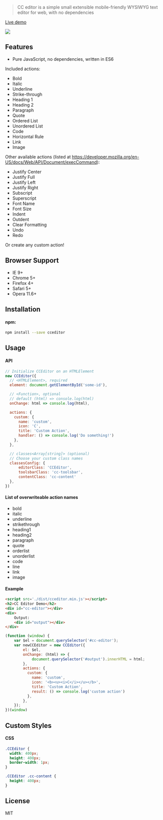 


> CC editor is a simple small extensible mobile-friendly WYSIWYG text editor for web, with no dependencies

[Live demo](https://zhangcheng-zh.github.io/CC-Editor/demo.html)

![](https://raw.githubusercontent.com/ZhangCheng-zh/CC-Editor/master/demo.gif)

## Features

* Pure JavaScript, no dependencies, written in ES6

Included actions:
- Bold
- Italic
- Underline
- Strike-through
- Heading 1
- Heading 2
- Paragraph
- Quote
- Ordered List
- Unordered List
- Code
- Horizontal Rule
- Link
- Image

Other available actions (listed at https://developer.mozilla.org/en-US/docs/Web/API/Document/execCommand):
- Justify Center
- Justify Full
- Justify Left
- Justify Right
- Subscript
- Superscript
- Font Name
- Font Size
- Indent
- Outdent
- Clear Formatting
- Undo
- Redo

Or create any custom action!

## Browser Support

* IE 9+
* Chrome 5+
* Firefox 4+
* Safari 5+
* Opera 11.6+

## Installation

#### npm:

```bash
npm install --save cceditor
```

## Usage

#### API

```js
// Initialize CCEditor on an HTMLElement
new CCEditor({
  // <HTMLElement>, required
  element: document.getElementById('some-id'),

  // <Function>, optional 
  // default (html) => console.log(html)
  onChange: html => console.log(html),

  actions: {
    custom: {
      name: 'custom',
      icon: 'C',
      title: 'Custom Action',
      handler: () => console.log('Do something!')
    },
  },

  // classes<Array[string]> (optional)
  // Choose your custom class names
  classesConfig: {
      editorClass: 'CCEditor',
      toolsbarClass: 'cc-toolsbar',
      contentClass: 'cc-content'
  },
})
```

#### List of overwriteable action names
- bold
- italic
- underline
- strikethrough
- heading1
- heading2
- paragraph
- quote
- orderlist
- unorderlist
- code
- line
- link
- image

#### Example 

```html
<script src='./dist/cceditor.min.js'></script>
<h2>CC Editor Demo</h2>
<div id="cc-editor"></div>
<div>
    Output:
    <div id="output"></div>
</div>
```

```js
(function (window) {
    var $el = document.querySelector('#cc-editor');
    var newCCEditor = new CCEditor({
        el: $el,
        onChange: (html) => {
            document.querySelector('#output').innerHTML = html;
        },
        actions: {
          custom: {
            name: 'custom',
            icon: '<b><u><i>C</i></u></b>',
            title: 'Custom Action',
            result: () => console.log('custom action')
          },
        },
    });
})(window)
```

## Custom Styles

#### CSS

```css
.CCEditor {
  width: 400px; 
  height: 400px; 
  border-width: 1px;
}

.CCEditor .cc-content {
  height: 400px;
}
```

## License

MIT
